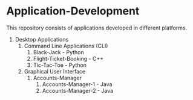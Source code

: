 # Application-Development

This repository consists of applications developed in different platforms.

1) Desktop Applications
	1) Command Line Applications (CLI)
		1) Black-Jack - Python
		2) Flight-Ticket-Booking - C++
		3) Tic-Tac-Toe - Python
	2) Graphical User Interface
		1) Accounts-Manager
			1) Accounts-Manager-1 - Java
			2) Accounts-Manager-2 - Java